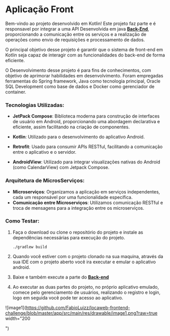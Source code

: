 # Aplicação Front
Bem-vindo ao projeto desenvolvido em Kotlin! Este projeto faz parte e é responsavel por integrar a uma API Desenvolvida em java [**Back-End**](https://github.com/FabioLuizz/locaweb-backend-challenge), proporcionando a comunicação entre os serviços e a realização de operações como envio de requisições e processamento de dados.



O principal objetivo desse projeto é garantir que o sistema de front-end em Kotlin seja capaz de interagir com as funcionalidades do back-end de forma eficiente.



O Desenvolvimento desse projeto é para fins de conhecimentos, com objetivo de aprimorar habilidades em desenvolvimento. Foram empregadas ferramentas do Spring framework, Java como tecnologia principal, Oracle SQL Development como base de dados e Docker como gerenciador de container.



### Tecnologias Utilizadas:



- **JetPack Compose**: Biblioteca moderna para construção de interfaces de usuário em Android, proporcionando uma abordagem declarativa e eficiente, assim facilitando na criação de componentes.

- **Kotlin**: Utilizado para o desenvolvimento do aplicativo Android.

- **Retrofit**: Usado para consumir APIs RESTful, facilitando a comunicação entre o aplicativo e o servidor.

- **AndroidView**: Utilizado para integrar visualizações nativas do Android  (como CalendarView) com Jetpack Compose. 

  



### Arquitetura de MicrosServiços:

- **Microserviços**: Organizamos a aplicação em serviços independentes, cada um responsável por uma funcionalidade específica.
- **Comunicação entre Microserviços**: Utilizamos comunicação RESTful e troca de mensagens para a integração entre os microserviços.



### Como Testar:

1. Faça o download ou clone o repositório do projeto e instale as dependências necessárias para execução do projeto.

   ```
   ./gradlew build
   ```

2. Quando você estiver com o projeto clonado na sua maquina, através da sua IDE com o projeto aberto você ira executar e emular o aplicativo android.

3. Baixe e também execute a parte do [**Back-end**](https://github.com/FabioLuizz/locaweb-backend-challenge)

4. Ao executar as duas partes do projeto, no próprio aplicativo emulado, comece pelo gerenciamento de usuários, realizando o registro e login, logo em seguida você pode ter acesso ao aplicativo.

   

![image1](https://github.com/FabioLuizz/locaweb-frontend-challenge/blob/master/app/src/main/res/drawable/image1.png?raw=true width="200

")
